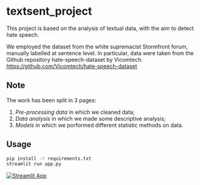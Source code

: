 # textsent_project

This project is based on the analysis of textual data, with the aim to detect hate speech.

We employed the dataset from the white supremacist Stormfront forum, manually labelled at sentence level. In particular, data were taken from the Github repository hate-speech-dataset by Vicomtech. https://github.com/Vicomtech/hate-speech-dataset

## Note

The work has been split in 3 pages:

1. *Pre-processing data* in which we cleaned data;
2. *Data analysis* in which we made some descriptive analysis;
3. *Models* in which we porformed different statistic methods on data. 

## Usage

```bash
pip install -r requirements.txt
streamlit run app.py
```

[![Streamlit App](https://static.streamlit.io/badges/streamlit_badge_black_white.svg)](https://share.streamlit.io/martinaviggiano/textsent_project/app.py)
